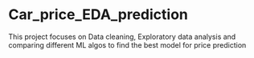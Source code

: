 # Car_price_EDA_prediction

This project focuses on Data cleaning, Exploratory data analysis and comparing different ML algos to find the best model for price prediction 
